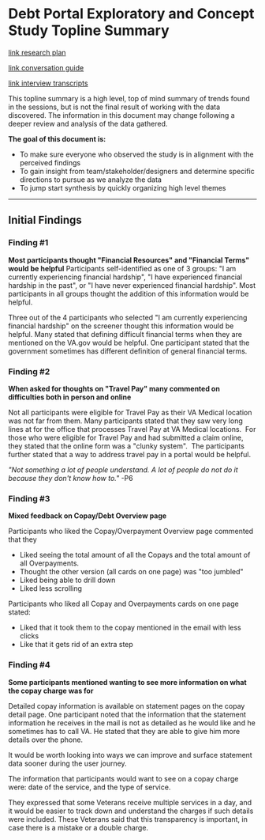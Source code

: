 <!-- This was copied over from the VSA document at https://github.com/department-of-veterans-affairs/va.gov-team/blob/master/teams/vsa/design/topline-summary-template.md -->

# Debt Portal Exploratory and Concept Study Topline Summary


[link research plan](https://github.com/department-of-veterans-affairs/va.gov-team/blob/master/products/combined_va_debt_portal/research/exploratory-2024/research-plan.md)

[link conversation guide](https://github.com/department-of-veterans-affairs/va.gov-team/blob/master/products/combined_va_debt_portal/research/exploratory-2024/conversation-guide.md)

[link interview transcripts](https://github.com/department-of-veterans-affairs/va.gov-team/tree/master/products/combined_va_debt_portal/research/exploratory-2024/transcripts)



This topline summary is a high level, top of mind summary of trends found in the sessions, but is not the final result of working with the data discovered. The information in this document may change following a deeper review and analysis of the data gathered. 


**The goal of this document is:**

 - To make sure everyone who observed the study is in alignment with the perceived findings
 - To gain insight from team/stakeholder/designers and determine specific directions to pursue as we analyze the data
 - To jump start synthesis by quickly organizing high level themes 

- - - 

## Initial Findings


### Finding #1

**Most participants thought "Financial Resources" and "Financial Terms" would be helpful**
Participants self-identified as one of 3 groups: "I am currently experiencing financial hardship", "I have experienced financial hardship in the past", or "I have never experienced financial hardship". Most participants in all groups thought the addition of this information would be helpful. 

Three out of the 4 participants who selected "I am currently experiencing financial hardship" on the screener thought this information would be helpful.
Many stated that defining difficult financial terms when they are mentioned on the VA.gov would be helpful. One participant stated that the government sometimes has different definition of general financial terms. 

### Finding #2
**When asked for thoughts on "Travel Pay" many commented on difficulties both in person and online**

Not all participants were eligible for Travel Pay as their VA Medical location was not far from them. Many participants stated that they saw very long lines at for the office that processes Travel Pay at VA Medical locations. 
For those who were eligible for Travel Pay and had submitted a claim online, they stated that the online form was a "clunky system". 
The participants further stated that a way to address travel pay in a portal would be helpful. 

*"Not something a lot of people understand. A lot of people do not do it because they don't know how to."* -P6


### Finding #3
**Mixed feedback on Copay/Debt Overview page**

Participants who liked the Copay/Overpayment Overview page commented that they 
- Liked seeing the total amount of all the Copays and the total amount of all Overpayments.
- Thought the other version (all cards on one page) was "too jumbled" 
- Liked being able to drill down
- Liked less scrolling 

Participants who liked all Copay and Overpayments cards on one page stated:
- Liked that it took them to the copay mentioned in the email with less clicks
- Like that it gets rid of an extra step

### Finding #4

**Some participants mentioned wanting to see more information on what the copay charge was for**

Detailed copay information is available on statement pages on the copay detail page. One participant noted that the information that the statement information he receives in the mail is not as detailed as he would like and he sometimes has to call VA. He stated that they are able to give him more details over the phone. 

It would be worth looking into ways we can improve and surface statement data sooner during the user journey.

The information that participants would want to see on a copay charge were: date of the service, and the type of service. 

They expressed that some Veterans receive multiple services in a day, and it would be easier to track down and understand the charges if such details were included. These Veterans said that this transparency is important, in case there is a mistake or a double charge. 
